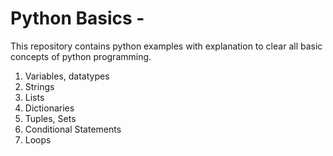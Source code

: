 # Python Basics -
This repository contains python examples with explanation to clear all basic concepts of python programming. 

1) Variables, datatypes 
2) Strings
3) Lists
4) Dictionaries
5) Tuples, Sets
6) Conditional Statements
7) Loops
